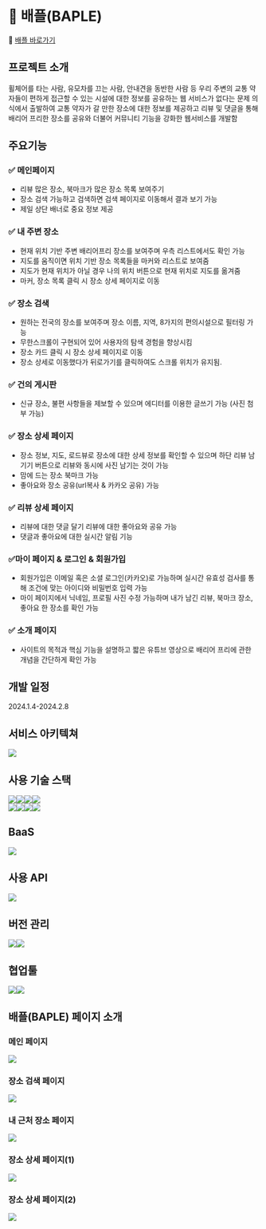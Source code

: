 # 💜 배플(BAPLE)

🔗 [배플 바로가기](https://baple.vercel.app)

## <b>프로젝트 소개</b>

휠체어를 타는 사람, 유모차를 끄는 사람, 안내견을 동반한 사람 등 우리 주변의 교통 약자들이 편하게 접근할 수 있는 시설에 대한 정보를 공유하는 웹 서비스가 없다는 문제 의식에서 출발하여 교통 약자가 갈 만한 장소에 대한 정보를 제공하고 리뷰 및 댓글을 통해 배리어 프리한 장소를 공유와 더불어 커뮤니티 기능을 강화한 웹서비스를 개발함

## 주요기능

### ✅ 메인페이지

- 리뷰 많은 장소, 북마크가 많은 장소 목록 보여주기
- 장소 검색 가능하고 검색하면 검색 페이지로 이동해서 결과 보기 가능
- 제일 상단 배너로 중요 정보 제공

### ✅ 내 주변 장소

- 현재 위치 기반 주변 배리어프리 장소를 보여주며 우측 리스트에서도 확인 가능
- 지도를 움직이면 위치 기반 장소 목록들을 마커와 리스트로 보여줌
- 지도가 현재 위치가 아닐 경우 나의 위치 버튼으로 현재 위치로 지도를 옮겨줌
- 마커, 장소 목록 클릭 시 장소 상세 페이지로 이동

### ✅ 장소 검색

- 원하는 전국의 장소를 보여주며 장소 이름, 지역, 8가지의 편의시설으로 필터링 가능
- 무한스크롤이 구현되어 있어 사용자의 탐색 경험을 향상시킴
- 장소 카드 클릭 시 장소 상세 페이지로 이동
- 장소 상세로 이동했다가 뒤로가기를 클릭하여도 스크롤 위치가 유지됨.

### ✅ 건의 게시판

- 신규 장소, 불편 사항들을 제보할 수 있으며 에디터를 이용한 글쓰기 가능 (사진 첨부 가능)

### ✅ 장소 상세 페이지

- 장소 정보, 지도, 로드뷰로 장소에 대한 상세 정보를 확인할 수 있으며 하단 리뷰 남기기 버튼으로 리뷰와 동시에 사진 남기는 것이 가능
- 맘에 드는 장소 북마크 가능
- 좋아요와 장소 공유(url복사 & 카카오 공유) 가능

### ✅ 리뷰 상세 페이지

- 리뷰에 대한 댓글 달기 리뷰에 대한 좋아요와 공유 가능
- 댓글과 좋아요에 대한 실시간 알림 기능

### ✅마이 페이지 & 로그인 & 회원가입

- 회원가입은 이메일 혹은 소셜 로그인(카카오)로 가능하며 실시간 유효성 검사를 통해 조건에 맞는 아이디와 비밀번호 입력 가능
- 마이 페이지에서 닉네임, 프로필 사진 수정 가능하며 내가 남긴 리뷰, 북마크 장소, 좋아요 한 장소를 확인 가능

### ✅ 소개 페이지

- 사이트의 목적과 핵심 기능을 설명하고 짧은 유튜브 영상으로 배리어 프리에 관한 개념을 간단하게 확인 가능

## <b>개발 일정</b>

2024.1.4-2024.2.8

## <b>서비스 아키텍쳐</b>

<img src="./public/images/service-architecture.png">

## <b>사용 기술 스택</b>

<img src="https://img.shields.io/badge/HTML5-E34F26?style=for-the-badge&logo=html5&logoColor=white"><img src="https://img.shields.io/badge/CSS3-1572B6?style=for-the-badge&logo=css3&logoColor=white"><img src="https://img.shields.io/badge/React-20232A?style=for-the-badge&logo=react&logoColor=61DAFB"><img src="https://img.shields.io/badge/TypeScript-007ACC?style=for-the-badge&logo=typescript&logoColor=white"><br/>
<img src="https://img.shields.io/badge/Tailwind_CSS-38B2AC?style=for-the-badge&logo=tailwind-css&logoColor=white"><img src="https://img.shields.io/badge/React_Query-FF4154?style=for-the-badge&logo=React_Query&logoColor=white"><img src="https://img.shields.io/badge/next%20js-000000?style=for-the-badge&logo=nextdotjs&logoColor=white"><img src="https://img.shields.io/badge/Redux-593D88?style=for-the-badge&logo=redux&logoColor=white">

## BaaS

 <img src="https://img.shields.io/badge/Supabase-3FCF8E?style=for-the-badge&logo=supabase&logoColor=white">

## 사용 API

 <img src="https://img.shields.io/badge/Kakao-FFCD00?style=for-the-badge&logo=kakaotalk&logoColor=black">

## <b>버전 관리</b>

<img src="https://img.shields.io/badge/GitHub-181717?style=for-the-badge&logo=github&logoColor=white"><img src="https://img.shields.io/badge/GIT-E44C30?style=for-the-badge&logo=git&logoColor=white">

## 협업툴

<img src="https://img.shields.io/badge/Figma-F24E1E?style=for-the-badge&logo=figma&logoColor=white"><img src="https://img.shields.io/badge/Slack-4A154B?style=for-the-badge&logo=slack&logoColor=white">

## 배플(BAPLE) 페이지 소개

### 메인 페이지

<img src="./public/images/aboutPage/Carousel1.png">

### 장소 검색 페이지

<img src="./public/images/aboutPage/Carousel2.png">

### 내 근처 장소 페이지

<img src="./public/images/aboutPage/Carousel3.png">

### 장소 상세 페이지(1)

<img src="./public/images/aboutPage/Carousel4.png">

### 장소 상세 페이지(2)

<img src="./public/images/aboutPage/Carousel5.png">



